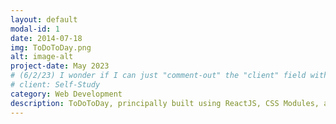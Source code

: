 ```yaml
---
layout: default
modal-id: 1
date: 2014-07-18
img: ToDoToDay.png
alt: image-alt
project-date: May 2023
# (6/2/23) I wonder if I can just "comment-out" the "client" field without consequence (...?):
# client: Self-Study
category: Web Development
description: ToDoToDay, principally built using ReactJS, CSS Modules, and JavaScript, is a variation on the classic "to-do list" interface that integrates the "Eisenhower Matrix" task management concept (purportedly popularized by the World War II-era general and later United States President of the same name). <br /> <br /> The project allows users to better manage their daily responsibilities by individually entering tasks requiring completion, organizing each task into one of four categories correlated to task importance and urgency, and striking each task as/when completed simply by clicking that task. <br /> <br /> ToDoToDay was one of my first experiences wherein I used my software development skills to increase the overall usefulness of a general tool - a to-do list - by integrating a new concept - an Eisenhower Matrix. The project was doubly fulfilling to me in that since completing it, I can say that I use my own interface on a daily basis to hold myself accountable to tasks and ensure foward momentum on long- and short-term obligations. On top of all this, ToDoToDay allowed me to further my skills in component design (React) and responsive web design (CSS media queries). <br /> <br /> For more information, please visit https://github.com/reidgaede/ToDoToDay.
---
```

